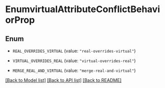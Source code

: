 # EnumvirtualAttributeConflictBehaviorProp

## Enum


* `REAL_OVERRIDES_VIRTUAL` (value: `"real-overrides-virtual"`)

* `VIRTUAL_OVERRIDES_REAL` (value: `"virtual-overrides-real"`)

* `MERGE_REAL_AND_VIRTUAL` (value: `"merge-real-and-virtual"`)


[[Back to Model list]](../README.md#documentation-for-models) [[Back to API list]](../README.md#documentation-for-api-endpoints) [[Back to README]](../README.md)


